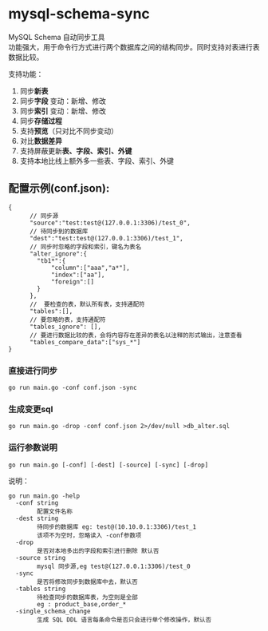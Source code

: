 # mysql-schema-sync

MySQL Schema 自动同步工具  
功能强大，用于命令行方式进行两个数据库之间的结构同步。同时支持对表进行表数据比较。

支持功能：  

1. 同步**新表**  
2. 同步**字段** 变动：新增、修改  
3. 同步**索引** 变动：新增、修改
4. 同步**存储过程**
4. 支持**预览**（只对比不同步变动）  
5. 对比**数据差异**
6. 支持屏蔽更新**表、字段、索引、外键**  
7. 支持本地比线上额外多一些表、字段、索引、外键

## 配置示例(conf.json):  

```
{
      // 同步源
      "source":"test:test@(127.0.0.1:3306)/test_0",
      // 待同步到的数据库
      "dest":"test:test@(127.0.0.1:3306)/test_1",
      // 同步时忽略的字段和索引，键名为表名
      "alter_ignore":{
        "tb1*":{
            "column":["aaa","a*"],
            "index":["aa"],
            "foreign":[]
        }
      },
      //  要检查的表，默认所有表，支持通配符
      "tables":[],
      // 要忽略的表，支持通配符
      "tables_ignore": [],
      // 要进行数据比较的表，会将内容存在差异的表名以注释的形式输出，注意查看
      "tables_compare_data":["sys_*"]
}
```

### 直接进行同步

```shell
go run main.go -conf conf.json -sync
```

### 生成变更sql

```shell
go run main.go -drop -conf conf.json 2>/dev/null >db_alter.sql

```

### 运行参数说明

```shell
go run main.go [-conf] [-dest] [-source] [-sync] [-drop]
```

说明：

```shell
go run main.go -help  
  -conf string
        配置文件名称
  -dest string
        待同步的数据库 eg: test@(10.10.0.1:3306)/test_1
        该项不为空时，忽略读入 -conf参数项
  -drop
        是否对本地多出的字段和索引进行删除 默认否
  -source string
        mysql 同步源,eg test@(127.0.0.1:3306)/test_0
  -sync
        是否将修改同步到数据库中去，默认否
  -tables string
        待检查同步的数据库表，为空则是全部
        eg : product_base,order_*
  -single_schema_change
        生成 SQL DDL 语言每条命令是否只会进行单个修改操作，默认否
```
